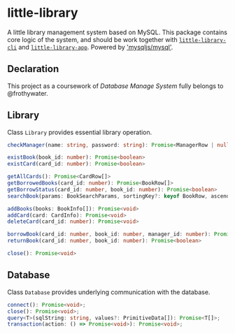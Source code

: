 # little-library

A little library management system based on MySQL.
This package contains core logic of the system, and should be work together with [`little-library-cli`](https://github.com/frothywater/little-library-cli) and [`little-library-app`](https://github.com/frothywater/little-library-app). Powered by ['mysqljs/mysql'](https://github.com/mysqljs/mysql).

## Declaration

This project as a coursework of _Database Manage System_ fully belongs to @frothywater.

## Library

Class `Library` provides essential library operation.

```typescript
checkManager(name: string, password: string): Promise<ManagerRow | null>

existBook(book_id: number): Promise<boolean>
existCard(card_id: number): Promise<boolean>

getAllCards(): Promise<CardRow[]>
getBorrowedBooks(card_id: number): Promise<BookRow[]>
getBorrowStatus(card_id: number, book_id: number): Promise<boolean>
searchBook(params: BookSearchParams, sortingKey?: keyof BookRow, ascending?: boolean): Promise<BookRow[]>

addBooks(books: BookInfo[]): Promise<void>
addCard(card: CardInfo): Promise<void>
deleteCard(card_id: number): Promise<void>

borrowBook(card_id: number, book_id: number, manager_id: number): Promise<BorrowResult>
returnBook(card_id: number, book_id: number): Promise<boolean>

close(): Promise<void>
```

## Database

Class `Database` provides underlying communication with the database.

```typescript
connect(): Promise<void>;
close(): Promise<void>;
query<T>(sqlString: string, values?: PrimitiveData[]): Promise<T[]>;
transaction(action: () => Promise<void>): Promise<void>;
```
